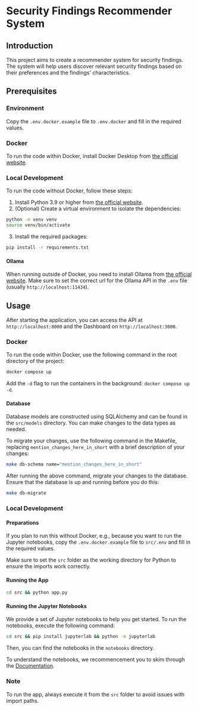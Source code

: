 # Security Findings Recommender System

## Introduction

This project aims to create a recommender system for security findings. The system will help users discover relevant security findings based on their preferences and the findings' characteristics.

## Prerequisites

### Environment

Copy the `.env.docker.example` file to `.env.docker` and fill in the required values.

### Docker

To run the code within Docker, install Docker Desktop from [the official website](https://www.docker.com/products/docker-desktop).

### Local Development

To run the code without Docker, follow these steps:

1. Install Python 3.9 or higher from [the official website](https://www.python.org/downloads/).
2. (Optional) Create a virtual environment to isolate the dependencies:

```bash
python -m venv venv
source venv/bin/activate
```

3. Install the required packages:

```bash
pip install -r requirements.txt
```

#### Ollama
When running outside of Docker, you need to install Ollama from [the official website](https://ollama.com/).
Make sure to set the correct url for the Ollama API in the `.env` file (usually `http://localhost:11434`).

## Usage

After starting the application, you can access the API at `http://localhost:8000` and the Dashboard on `http://localhost:3000`.

### Docker

To run the code within Docker, use the following command in the root directory of the project:

```bash
docker compose up
```

Add the `-d` flag to run the containers in the background: `docker compose up -d`.

#### Database

Database models are constructed using SQLAlchemy and can be found in the `src/models` directory. You can make changes to the data types as needed.

To migrate your changes, use the following command in the Makefile, replacing `mention_changes_here_in_short` with a brief description of your changes:

```bash
make db-schema name="mention_changes_here_in_short"
```

After running the above command, migrate your changes to the database. Ensure that the database is up and running before you do this:

```bash
make db-migrate
```

### Local Development

#### Preparations

If you plan to run this without Docker, e.g., because you want to run the Jupyter notebooks, copy the `.env.docker.example` file to `src/.env` and fill in the required values.

Make sure to set the `src` folder as the working directory for Python to ensure the imports work correctly.

#### Running the App

```bash
cd src && python app.py
```

#### Running the Jupyter Notebooks

We provide a set of Jupyter notebooks to help you get started. To run the notebooks, execute the following command:

```bash
cd src && pip install jupyterlab && python -m jupyterlab
```

Then, you can find the notebooks in the `notebooks` directory.

To understand the notebooks, we recommencement you to skim through the [Documentation](https://github.com/DigitalProductInnovationAndDevelopment/Security-Findings-Recommender-System/blob/main/Documentation.md).

### Note

To run the app, always execute it from the `src` folder to avoid issues with import paths.